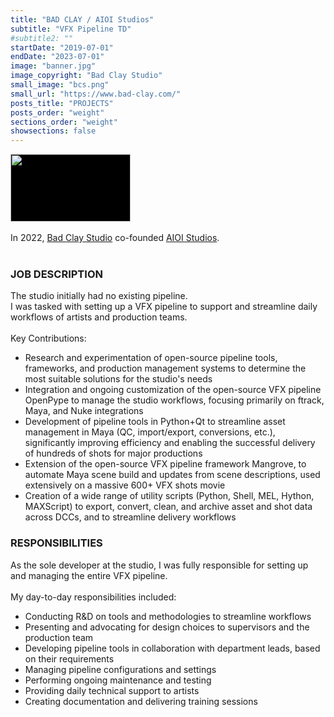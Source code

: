 ```yaml
---
title: "BAD CLAY / AIOI Studios"
subtitle: "VFX Pipeline TD"
#subtitle2: ""
startDate: "2019-07-01"
endDate: "2023-07-01"
image: "banner.jpg"
image_copyright: "Bad Clay Studio"
small_image: "bcs.png"
small_url: "https://www.bad-clay.com/"
posts_title: "PROJECTS"
posts_order: "weight"
sections_order: "weight"
showsections: false
---
```


<img src="/pro/badclay/aioi_logo_anim.gif" style="background-color: black;" width="192px" height="108px" alt="" title="AIOI">
<br>
<br>
In 2022, <a href="https://www.bad-clay.com/" target="_blank">Bad Clay Studio</a> co-founded <a href="https://aioi.io/" target="_blank">AIOI Studios</a>.<br>
<br>

<h3>JOB DESCRIPTION</h3>
The studio initially had no existing pipeline.<br>
I was tasked with setting up a VFX pipeline to support and streamline daily workflows of artists and production teams.<br>
<br>
Key Contributions:
<ul>
<li>Research and experimentation of open-source pipeline tools, frameworks, and production management systems to determine the most suitable solutions for the studio's needs</li>
<li>Integration and ongoing customization of the open-source VFX pipeline OpenPype to manage the studio workflows, focusing primarily on ftrack, Maya, and Nuke integrations</li>
<li>Development of pipeline tools in Python+Qt to streamline asset management in Maya (QC, import/export, conversions, etc.), significantly improving efficiency and enabling the successful delivery of hundreds of shots for major productions</li>
<li>Extension of the open-source VFX pipeline framework Mangrove, to automate Maya scene build and updates from scene descriptions, used extensively on a massive 600+ VFX shots movie</li>
<li>Creation of a wide range of utility scripts (Python, Shell, MEL, Hython, MAXScript) to export, convert, clean, and archive asset and shot data across DCCs, and to streamline delivery workflows</li>
</ul>


<h3>RESPONSIBILITIES</h3>
As the sole developer at the studio, I was fully responsible for setting up and managing the entire VFX pipeline.<br>
<br>
My day-to-day responsibilities included:
<ul>
<li>Conducting R&D on tools and methodologies to streamline workflows</li>
<li>Presenting and advocating for design choices to supervisors and the production team</li>
<li>Developing pipeline tools in collaboration with department leads, based on their requirements</li>
<li>Managing pipeline configurations and settings</li>
<li>Performing ongoing maintenance and testing</li>
<li>Providing daily technical support to artists</li>
<li>Creating documentation and delivering training sessions</li>
</ul>
